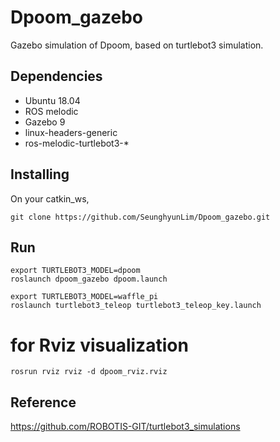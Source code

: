 # Dpoom_gazebo
Gazebo simulation of Dpoom, based on turtlebot3 simulation.

## Dependencies
- Ubuntu 18.04
- ROS melodic
- Gazebo 9
- linux-headers-generic
- ros-melodic-turtlebot3-*

## Installing
On your catkin_ws,
```
git clone https://github.com/SeunghyunLim/Dpoom_gazebo.git
```

## Run
```
export TURTLEBOT3_MODEL=dpoom
roslaunch dpoom_gazebo dpoom.launch
```
```
export TURTLEBOT3_MODEL=waffle_pi
roslaunch turtlebot3_teleop turtlebot3_teleop_key.launch
```
# for Rviz visualization
```
rosrun rviz rviz -d dpoom_rviz.rviz
```
## Reference
https://github.com/ROBOTIS-GIT/turtlebot3_simulations
